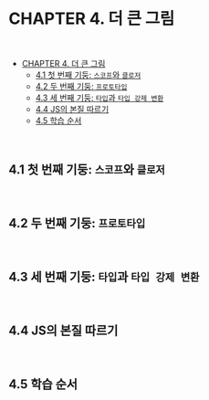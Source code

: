 # CHAPTER 4. 더 큰 그림

<br>

- [CHAPTER 4. 더 큰 그림](#chapter-4-더-큰-그림)
  - [4.1 첫 번째 기둥: `스코프`와 `클로저`](#41-첫-번째-기둥-스코프와-클로저)
  - [4.2 두 번째 기둥: `프로토타입`](#42-두-번째-기둥-프로토타입)
  - [4.3 세 번째 기둥: `타입`과 `타입 강제 변환`](#43-세-번째-기둥-타입과-타입-강제-변환)
  - [4.4 JS의 본질 따르기](#44-js의-본질-따르기)
  - [4.5 학습 순서](#45-학습-순서)

<br>

## 4.1 첫 번째 기둥: `스코프`와 `클로저`

<br>

## 4.2 두 번째 기둥: `프로토타입`

<br>

## 4.3 세 번째 기둥: `타입`과 `타입 강제 변환`

<br>

## 4.4 JS의 본질 따르기

<br>

## 4.5 학습 순서